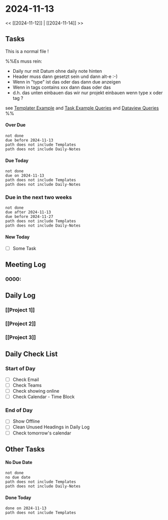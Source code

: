 # 2024-11-13

<< [[2024-11-12]] | [[2024-11-14]] >>

## Tasks



This is a normal file !


%%Es muss rein:
- Daily nur mit Datum ohne daily note hinten
- Header muss dann gesetzt sein und dann alt-e :-)
- Wenn in "type" ist das oder das dann due anzeigen
- Wenn in tags contains xxx dann daas oder das  
- d.h. das unten einbauen das wir nur projekt einbauen wenn type x oder tag ?

see [Templater Example](https://silentvoid13.github.io/Templater/docs/commands/execution-command)
and
[Task Example Queries](https://schemar.github.io/obsidian-tasks/queries/examples/)
and
[Dataview Queries](https://blacksmithgu.github.io/obsidian-dataview/query/queries/)
%%

#### Over Due

```tasks
not done
due before 2024-11-13
path does not include Templates
path does not include Daily-Notes
```

#### Due Today

```tasks
not done
due on 2024-11-13
path does not include Templates
path does not include Daily-Notes
```

### Due in the next two weeks
```tasks
not done
due after 2024-11-13
due before 2024-11-27
path does not include Templates
path does not include Daily-Notes
```

#### New Today
- [ ] Some Task

## Meeting Log

### 0000:

## Daily Log

### [[Project 1]]


### [[Project 2]]


### [[Project 3]]

## Daily Check List

### Start of Day

- [ ] Check Email
- [ ] Check Teams
- [ ] Check showing online
- [ ] Check Calendar - Time Block

### End of Day

- [ ] Show Offline
- [ ] Clean Unused Headings in Daily Log
- [ ] Check tomorrow's calendar

## Other Tasks

#### No Due Date

```tasks
not done
no due date
path does not include Templates
path does not include Daily-Notes
```

#### Done Today

```tasks
done on 2024-11-13
path does not include Templates
```